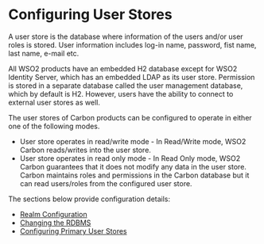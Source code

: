 # Configuring User Stores

A user store is the database where information of the users and/or user roles is stored. User information includes log-in name, password, fist name, last name, e-mail etc.

All WSO2 products have an embedded H2 database except for WSO2 Identity Server, which has an embedded LDAP as its user store. Permission is stored in a separate database called the user management database, which by default is H2. However, users have the ability to connect to external user stores as well.

The user stores of Carbon products can be configured to operate in either one of the following modes.

-   User store operates in read/write mode - In Read/Write mode, WSO2 Carbon reads/writes into the user store.
-   User store operates in read only mode - In Read Only mode, WSO2 Carbon guarantees that it does not modify any data in the user store. Carbon maintains roles and permissions in the Carbon database but it can read users/roles from the configured user store.

The sections below provide configuration details:

-   [Realm Configuration](_Realm_Configuration_)
-   [Changing the RDBMS](_Changing_the_RDBMS_)
-   [Configuring Primary User Stores](_Configuring_Primary_User_Stores_)


